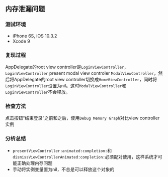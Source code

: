 ## 内存泄漏问题

### 测试环境
* iPhone 6S, iOS 10.3.2
* Xcode 9

### 复现过程

AppDelegate的root view controller是`LoginViewController`，`LoginViewController` present modal view controler `ModalViewController`，然后将AppDelegate的root view controller切换成`HomeViewController`，同时将`LoginViewController`设置为nil。这时`ModalViewController`和`LoginViewController`不会释放。

### 检查方法

点击按钮“结束登录”之前和之后，使用`Debug Memory Graph`对比view controller实例

### 分析总结

* `presentViewController:animated:completion:`和`dismissViewControllerAnimated:completion:`必须配对使用，这样系统才可能正确处理内存问题
* 手动将实例变量置为nil，不总是可以释放这个对象的

